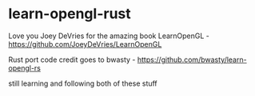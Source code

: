 # learn-opengl-rust

Love you Joey DeVries for the amazing book LearnOpenGL - https://github.com/JoeyDeVries/LearnOpenGL

Rust port code credit goes to bwasty - https://github.com/bwasty/learn-opengl-rs

still learning and following both of these stuff
